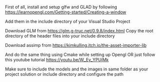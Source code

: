 First of all, install and setup glfw and GLAD by following 
https://learnopengl.com/Getting-started/Creating-a-window

Add them in the include directory of your Visual Studio Project

Download GLM from https://glm.g-truc.net/0.9.8/index.html
Copy the root directory of the header files into your include directory

Download assimp from https://kimkulling.itch.io/the-asset-importer-lib

And do the same thing using Cmake while setting up Opengl 
OR just follow this youtube tutorial https://youtu.be/W_Ey_YPUjMk

Make sure to include the models and the images in same folder as your project solution or include directory and configure the path